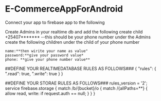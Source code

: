 # E-CommerceAppForAndroid
Connect your app to firebase app to the following

Create Admins in your realtime db and add
the following 
create child +25407******* --this should be your phone number under the Admins
create the following children under the child of your phone number
   
    name:**then wirite your name as value" 
    password:**give your password value*
    phone: **give your phone number value**



##DEFINE YOUR REALTIMEDATABASE RULES AS FOLLOWS###
{
  "rules": {
    ".read": true,
    ".write": true
  }
}


##DEFINE YOUR STORAE RULES AS FOLLOWS###
rules_version = '2';
service firebase.storage {
  match /b/{bucket}/o {
    match /{allPaths=**} {
      allow read, write: if request.auth == null;
    }
  }
}
